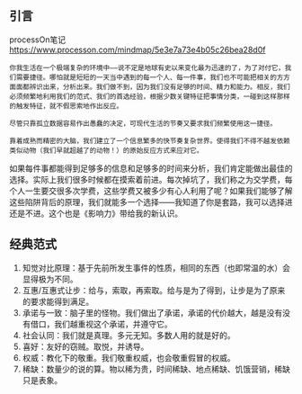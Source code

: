 ## 引言
processOn笔记 https://www.processon.com/mindmap/5e3e7a73e4b05c26bea28d0f
```
你我生活在一个极端复杂的环境中——说不定是地球有史以来变化最为迅速的了，为了对付它，我们需要捷径。哪怕就是短短的一天当中遇到的每一个人、每一件事，我们也不可能把相关的方方面面都辨识出来，分析出来。我们做不到，因为我们没有足够的时间、精力和能力。相反，我们必须频繁地利用我们的范式、我们的首选经验，根据少数关键特征把事情分类，一碰到这样那样的触发特征，就不假思索地作出反应。

尽管只靠孤立数据容易作出愚蠢的决定，可现代生活的节奏又要求我们频繁使用这一捷径。

靠着成熟而精密的大脑，我们建立了一个信息繁多的快节奏复杂世界。使得我们不得不越发依赖类似动物（我们早就超越了的动物！）的原始反应方式来应对它。
```
如果每件事都能得到足够多的信息和足够多的时间来分析，我们肯定能做出最佳的选择。实际上我们很多时候都在摸索着前进。每次掉坑了，我们称之为交学费，每个人一生要交很多次学费，这些学费又被多少有心人利用了呢？如果我们能够了解这些陷阱背后的原理，我们就能多一个选择——我知道了你是套路，我可以选择进还是不进。这个也是《影响力》带给我的新认识。


## 经典范式

1. 知觉对比原理：基于先前所发生事件的性质，相同的东西（也即常温的水）会显得极为不同。
2. 互惠/互惠式让步：给与，索取，再索取。给与是为了得到，让步是为了原来的要求能得到满足。
3. 承诺与一致：脑子里的怪物。我们做出了承诺，承诺的代价越大，越是没有没有借口，我们越重视这个承诺，并遵守它。
4. 社会认同：我们就是真理。多元无知。多数人用的就是好的。
5. 喜好：友好的窃贼。取悦，并诱导。
6. 权威：教化下的敬重。我们敬重权威，也会敬重假冒的权威。
7. 稀缺：数量少的说的算。物以稀为贵，时间稀缺、地点稀缺、饥饿营销，稀缺只是表象。


